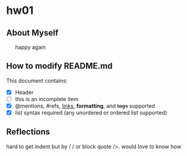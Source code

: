 # hw01
## About Myself
&nbsp;&nbsp;&nbsp;&nbsp;&nbsp;&nbsp;happy again
>
## How to modify README.md 
This document contains:
- [x] Header
- [ ] this is an incomplete item
- [x] @mentions, #refs, [links](), **formatting**, and <del>tags</del> supported
- [x] list syntax required (any unordered or ordered list supported)

## Reflections

hard to get indent but by /&nbsp;/ or block quote />. would love to know how
